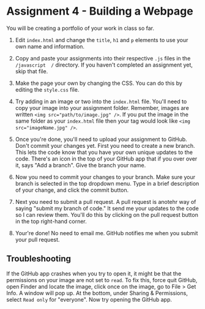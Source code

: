 Assignment 4 - Building a Webpage
==================================

You will be creating a portfolio of your work in class so far. 

1. Edit `index.html` and change the `title`, `h1` and `p` elements to use your own name and information. 


2. Copy and paste your assignments into their respective `.js` files in the `/javascript  /` directory. If you haven't completed an assignment yet, skip that file.

3. Make the page your own by changing the CSS. You can do this by editing the `style.css` file. 

4. Try adding in an image or two into the `index.html` file. You'll need to copy your image into your assignment folder. Remember, images are written `<img src="path/to/image.jpg" />`. If you put the image in the same folder as your `index.html` file then your tag would look like `<img src="imageName.jpg" />`. 

5. Once you're done, you'll need to upload your assignment to GitHub. Don't commit your changes yet. First you need to create a new branch. This lets the code know that you have your own unique updates to the code. There's an icon in the top of your GitHub app that if you over over it, says "Add a branch". Give the branch your name. 
6. Now you need to commit your changes to your branch. Make sure your branch is selected in the top dropdown menu. Type in a brief description of your change, and click the commit button. 

7. Next you need to submit a pull request. A pull request is anotehr way of saying "submit my branch of code." It send me your updates to the code so I can review them. You'll do this by clicking on the pull request button in the top right-hand corner. 

8. Your're done! No need to email me. GitHub notifies me when you submit your pull request.


Troubleshooting
----------------
If the GitHub app crashes when you try to open it, it might be that the permissions on your image are not set to `read`. To fix this, force quit GitHub, open Finder and locate the image, click once on the image, go to File > Get Info. A window will pop up. At the bottom, under Sharing & Permissions, select `Read only` for "everyone". Now try opening the GitHub app.
